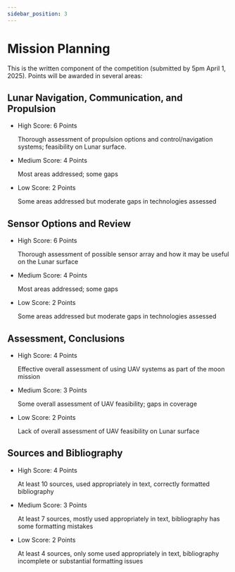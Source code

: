 ```yaml
---
sidebar_position: 3
---
```


# Mission Planning

This is the written component of the competition (submitted by 5pm April 1, 2025). Points will be awarded in several areas:

## Lunar Navigation, Communication, and Propulsion

- High Score: 6 Points
  
  Thorough assessment of propulsion options and control/navigation systems; feasibility on Lunar surface.
  
- Medium Score: 4 Points
  
  Most areas addressed; some gaps

- Low Score: 2 Points
  
  Some areas addressed but moderate gaps in technologies assessed

## Sensor Options and Review

- High Score: 6 Points
  
  Thorough assessment of possible sensor array and how it may be useful on the Lunar surface

- Medium Score: 4 Points
  
  Most areas addressed; some gaps

- Low Score: 2 Points
  
  Some areas addressed but moderate gaps in technologies assessed
​​

## Assessment, Conclusions

- High Score: 4 Points

  Effective overall assessment of using UAV systems as part of the moon mission

- Medium Score: 3 Points
  
  Some overall assessment of UAV feasibility; gaps in coverage

- Low Score: 2 Points

  Lack of overall assessment of UAV feasibility on Lunar surface

## Sources and Bibliography

- High Score: 4 Points
  
  At least 10 sources, used appropriately in text, correctly formatted bibliography

- Medium Score: 3 Points
  
  At least 7 sources, mostly used appropriately in text, bibliography has some formatting mistakes

- Low Score: 2 Points
  
  At least 4 sources, only some used appropriately in text, bibliography incomplete or substantial formatting issues

